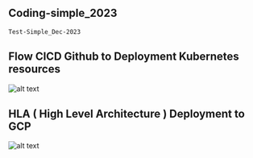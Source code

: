 ## Coding-simple_2023
`Test-Simple_Dec-2023`

## Flow CICD Github to Deployment Kubernetes resources

![alt text](?raw=true)


## HLA ( High Level Architecture ) Deployment to GCP

![alt text](?raw=true)



